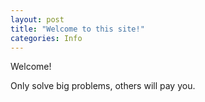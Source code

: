 ```yaml
---
layout: post
title: "Welcome to this site!"
categories: Info
---
```


Welcome!

Only solve big problems, others will pay you.
